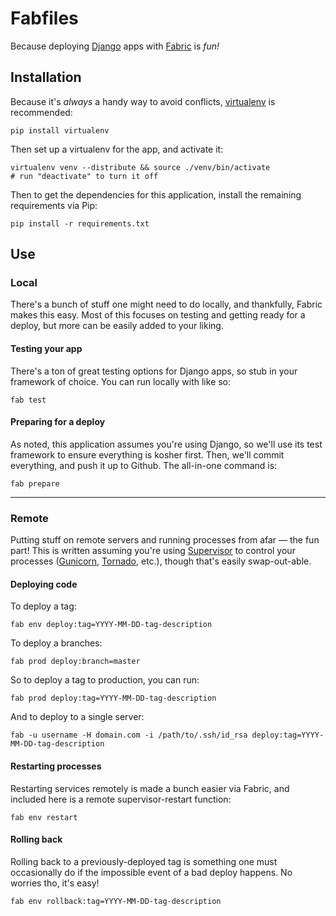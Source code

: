 Fabfiles
========

Because deploying [Django](https://www.djangoproject.com/) apps with [Fabric](http://docs.fabfile.org/) is *fun!*


Installation
------------

Because it's *always* a handy way to avoid conflicts, [virtualenv](http://www.virtualenv.org/) is recommended:

    pip install virtualenv

Then set up a virtualenv for the app, and activate it:

    virtualenv venv --distribute && source ./venv/bin/activate 
    # run "deactivate" to turn it off

Then to get the dependencies for this application, install the remaining requirements via Pip:

    pip install -r requirements.txt


Use
---

### Local

There's a bunch of stuff one might need to do locally, and thankfully, Fabric makes this easy. Most of this focuses on testing and getting ready for a deploy, but more can be easily added to your liking.


#### Testing your app

There's a ton of great testing options for Django apps, so stub in your framework of choice.  You can run locally with like so:

    fab test


#### Preparing for a deploy

As noted, this application assumes you're using Django, so we'll use its test framework to ensure everything is kosher first.  Then, we'll commit everything, and push it up to Github.  The all-in-one command is:

    fab prepare

---

### Remote

Putting stuff on remote servers and running processes from afar &mdash; the fun part!  This is written assuming you're using [Supervisor](http://supervisord.org/) to control your processes ([Gunicorn](http://gunicorn.org/), [Tornado](http://www.tornadoweb.org/), etc.), though that's easily swap-out-able.


#### Deploying code

To deploy a tag:

    fab env deploy:tag=YYYY-MM-DD-tag-description

To deploy a branches:

    fab prod deploy:branch=master

So to deploy a tag to production, you can run:

    fab prod deploy:tag=YYYY-MM-DD-tag-description

And to deploy to a single server:

    fab -u username -H domain.com -i /path/to/.ssh/id_rsa deploy:tag=YYYY-MM-DD-tag-description


#### Restarting processes 

Restarting services remotely is made a bunch easier via Fabric, and included here is a remote supervisor-restart function:

    fab env restart


#### Rolling back

Rolling back to a previously-deployed tag is something one must occasionally do if the impossible event of a bad deploy happens.  No worries tho, it's easy!

    fab env rollback:tag=YYYY-MM-DD-tag-description
